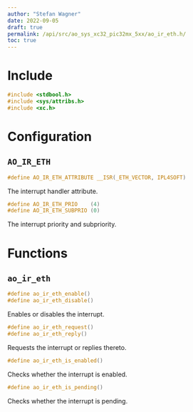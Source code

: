 ```yaml
---
author: "Stefan Wagner"
date: 2022-09-05
draft: true
permalink: /api/src/ao_sys_xc32_pic32mx_5xx/ao_ir_eth.h/
toc: true
---
```


# Include

```c
#include <stdbool.h>
#include <sys/attribs.h>
#include <xc.h>
```

# Configuration

## `AO_IR_ETH`

```c
#define AO_IR_ETH_ATTRIBUTE __ISR(_ETH_VECTOR, IPL4SOFT)
```

The interrupt handler attribute.

```c
#define AO_IR_ETH_PRIO    (4)
#define AO_IR_ETH_SUBPRIO (0)
```

The interrupt priority and subpriority.

# Functions

## `ao_ir_eth`

```c
#define ao_ir_eth_enable()
#define ao_ir_eth_disable()
```

Enables or disables the interrupt.

```c
#define ao_ir_eth_request()
#define ao_ir_eth_reply()
```

Requests the interrupt or replies thereto.

```c
#define ao_ir_eth_is_enabled()
```

Checks whether the interrupt is enabled.

```c
#define ao_ir_eth_is_pending()
```

Checks whether the interrupt is pending.
